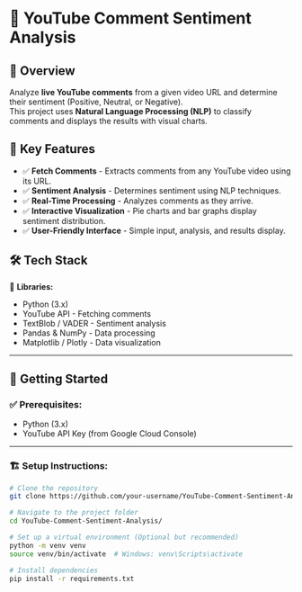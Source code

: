 # 📌 YouTube Comment Sentiment Analysis

## 🚀 Overview
Analyze **live YouTube comments** from a given video URL and determine their sentiment (Positive, Neutral, or Negative).  
This project uses **Natural Language Processing (NLP)** to classify comments and displays the results with visual charts.

## 🎯 Key Features
- ✅ **Fetch Comments** - Extracts comments from any YouTube video using its URL.
- ✅ **Sentiment Analysis** - Determines sentiment using NLP techniques.
- ✅ **Real-Time Processing** - Analyzes comments as they arrive.
- ✅ **Interactive Visualization** - Pie charts and bar graphs display sentiment distribution.
- ✅ **User-Friendly Interface** - Simple input, analysis, and results display.

## 🛠️ Tech Stack
🎯 **Libraries:**
- Python (3.x)
- YouTube API - Fetching comments
- TextBlob / VADER - Sentiment analysis
- Pandas & NumPy - Data processing
- Matplotlib / Plotly - Data visualization

---

## 🚀 Getting Started

### ✅ Prerequisites:
- Python (3.x)
- YouTube API Key (from Google Cloud Console)

---

### 🏗 Setup Instructions:

```bash
# Clone the repository
git clone https://github.com/your-username/YouTube-Comment-Sentiment-Analysis.git

# Navigate to the project folder
cd YouTube-Comment-Sentiment-Analysis/

# Set up a virtual environment (Optional but recommended)
python -m venv venv
source venv/bin/activate  # Windows: venv\Scripts\activate

# Install dependencies
pip install -r requirements.txt
